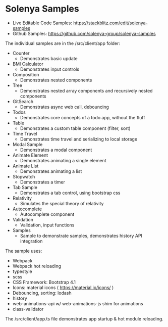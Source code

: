 # Solenya Samples

* Live Editable Code Samples: https://stackblitz.com/edit/solenya-samples 
* Github Samples: https://github.com/solenya-group/solenya-samples

The individual samples are in the /src/client/app folder:

* Counter
  * Demonstrates basic update
* BMI Calculator
  * Demonstrates input controls
* Composition
  * Demonstrates nested components
* Tree
  * Demonstrates nested array components and recursively nested components
* GitSearch
  * Demonstrates async web call, debouncing
* Todos
  * Demonstrates core concepts of a todo app, without the fluff
* Table
  * Demonstrates a custom table component (filter, sort)
* Time Travel
  * Demonstrates time travel and serializing to local storage
* Modal Sample
  * Demonstrates a modal component
* Animate Element
  * Demonstrates animating a single element
* Animate List
  * Demonstrates animating a list
* Stopwatch
  * Demonstrates a timer
* Tab Sample
  * Demonstrates a tab control, using bootstrap css
* Relativity
  * Simulates the special theory of relativity
* Autocomplete
  * Autocomplete component
* Validation
  * Validation, input functions
* Samples
  * Sample to demonstrate samples, demonstrates history API integration

The sample uses:

* Webpack 
* Webpack hot reloading
* typestyle
* scss
* CSS Framework: Bootstrap 4.1
* Icons: material icons ( https://material.io/icons/ )
* Debouncing, sorting: lodash
* history
* web-animations-api w/ web-animations-js shim for animations
* class-validator

The /src/client/app.ts file demonstrates app startup & hot module reloading.